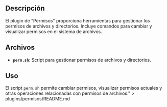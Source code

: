 
## Descripción
El plugin de \"Permisos\" proporciona herramientas para gestionar los permisos de archivos y directorios. Incluye comandos para cambiar y visualizar permisos en el sistema de archivos.

## Archivos
- **`perm.sh`**: Script para gestionar permisos de archivos y directorios.

## Uso
El script `perm.sh` permite cambiar permisos, visualizar permisos actuales y otras operaciones relacionadas con permisos de archivos." > plugins/permisos/README.md
